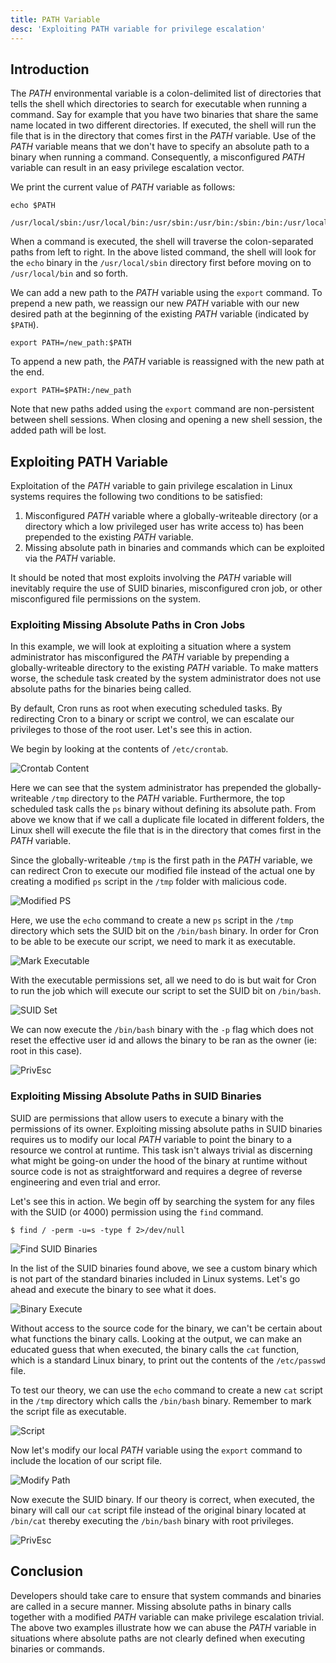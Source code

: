 ```yaml
---
title: PATH Variable
desc: 'Exploiting PATH variable for privilege escalation'
---
```

## Introduction
The *PATH* environmental variable is a colon-delimited list of directories that tells the shell which directories to search for executable when running a command. Say for example that you have two binaries that share the same name located in two different directories. If executed, the shell will run the file that is in the directory that comes first in the *PATH* variable. Use of the *PATH* variable means that we don't have to specify an absolute path to a binary when running a command. Consequently, a misconfigured *PATH* variable can result in an easy privilege escalation vector.

We print the current value of *PATH* variable as follows:

```console
echo $PATH

/usr/local/sbin:/usr/local/bin:/usr/sbin:/usr/bin:/sbin:/bin:/usr/local/games:/usr/games
```
When a command is executed, the shell will traverse the colon-separated paths from left to right. In the above listed command, the shell will look for the `echo` binary in the `/usr/local/sbin` directory first before moving on to `/usr/local/bin` and so forth.

We can add a new path to the *PATH* variable using the `export` command. To prepend a new path, we reassign our new *PATH* variable with our new desired path at the beginning of the existing *PATH* variable (indicated by `$PATH`).

```console
export PATH=/new_path:$PATH
```
To append a new path, the *PATH* variable is reassigned with the new path at the end.

```console
export PATH=$PATH:/new_path
```
Note that new paths added using the `export` command are non-persistent between shell sessions. When closing and opening a new shell session, the added path will be lost.

## Exploiting PATH Variable
Exploitation of the *PATH* variable to gain privilege escalation in Linux systems requires the following two conditions to be satisfied:

1. Misconfigured *PATH* variable where a globally-writeable directory (or a directory which a low privileged user has write access to) has been prepended to the existing *PATH* variable.
2. Missing absolute path in binaries and commands which can be exploited via the *PATH* variable.

It should be noted that most exploits involving the *PATH* variable will inevitably require the use of SUID binaries, misconfigured cron job, or other misconfigured file permissions on the system.

### Exploiting Missing Absolute Paths in Cron Jobs
In this example, we will look at exploiting a situation where a system administrator has misconfigured the *PATH* variable by prepending a globally-writeable directory to the existing *PATH* variable. To make matters worse, the schedule task created by the system administrator does not use absolute paths for the binaries being called.

By default, Cron runs as root when executing scheduled tasks. By redirecting Cron to a binary or script we control, we can escalate our privileges to those of the root user. Let's see this in action.

We begin by looking at the contents of `/etc/crontab`.

![Crontab Content](../../assets/images/path/01-crontab.png)

Here we can see that the system administrator has prepended the globally-writeable `/tmp` directory to the *PATH* variable. Furthermore, the top scheduled task calls the `ps` binary without defining its absolute path. From above we know that if we call a duplicate file located in different folders, the Linux shell will execute the file that is in the directory that comes first in the *PATH* variable.

Since the globally-writeable `/tmp` is the first path in the *PATH* variable, we can redirect Cron to execute our modified file instead of the actual one by creating a modified `ps` script in the `/tmp` folder with malicious code.

![Modified PS](../../assets/images/path/02-script.png)

Here, we use the `echo` command to create a new `ps` script in the `/tmp` directory which sets the SUID bit on the `/bin/bash` binary. In order for Cron to be able to be execute our script, we need to mark it as executable.

![Mark Executable](../../assets/images/path/03-permissions.png)

With the executable permissions set, all we need to do is but wait for Cron to run the job which will execute our script to set the SUID bit on `/bin/bash`.

![SUID Set](../../assets/images/path/04-SUID.png)

We can now execute the `/bin/bash` binary with the `-p` flag which does not reset the effective user id and allows the binary to be ran as the owner (ie: root in this case).

![PrivEsc](../../assets/images/path/05-cronprivesc.png)

### Exploiting Missing Absolute Paths in SUID Binaries
SUID are permissions that allow users to execute a binary with the permissions of its owner. Exploiting missing absolute paths in SUID binaries requires us to modify our local *PATH* variable to point the binary to a resource we control at runtime. This task isn't always trivial as discerning what might be going-on under the hood of the binary at runtime without source code is not as straightforward and requires a degree of reverse engineering and even trial and error.

Let's see this in action. We begin off by searching the system for any files with the SUID (or 4000) permission using the `find` command.

```console
$ find / -perm -u=s -type f 2>/dev/null
```
![Find SUID Binaries](../../assets/images/path/06-findsuid.png)

In the list of the SUID binaries found above, we see a custom binary which is not part of the standard binaries included in Linux systems. Let's go ahead and execute the binary to see what it does.

![Binary Execute](../../assets/images/path/07-runbinary.png)

Without access to the source code for the binary, we can't be certain about what functions the binary calls. Looking at the output, we can make an educated guess that when executed, the binary calls the `cat` function, which is a standard Linux binary, to print out the contents of the `/etc/passwd` file.

To test our theory, we can use the `echo` command to create a new `cat` script in the `/tmp` directory which calls the `/bin/bash` binary. Remember to mark the script file as executable.

![Script](../../assets/images/path/08-catscript.png)

Now let's modify our local *PATH* variable using the `export` command to include the location of our script file.

![Modify Path](../../assets/images/path/09-exportpath.png)

Now execute the SUID binary. If our theory is correct, when executed, the binary will call our `cat` script file instead of the original binary located at `/bin/cat` thereby executing the `/bin/bash` binary with root privileges.

![PrivEsc](../../assets/images/path/10-privesc.png)

## Conclusion
Developers should take care to ensure that system commands and binaries are called in a secure manner. Missing absolute paths in binary calls together with a modified *PATH* variable can make privilege escalation trivial. The above two examples illustrate how we can abuse the *PATH* variable in situations where absolute paths are not clearly defined when executing binaries or commands.